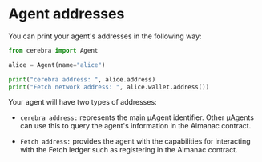 # Agent addresses

You can print your agent's addresses in the following way:

```python
from cerebra import Agent

alice = Agent(name="alice")

print("cerebra address: ", alice.address)
print("Fetch network address: ", alice.wallet.address())
```

Your agent will have two types of addresses:

- `cerebra address:` represents the main μAgent identifier. Other μAgents can use this to query the agent's information in the Almanac contract.

- `Fetch address:` provides the agent with the capabilities for interacting with the Fetch ledger such as registering in the Almanac contract.